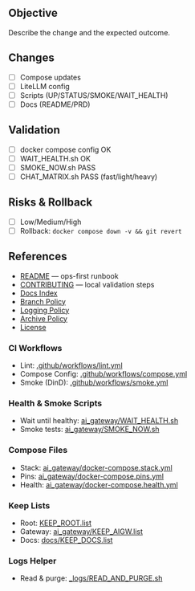 ## Objective
Describe the change and the expected outcome.

## Changes
- [ ] Compose updates
- [ ] LiteLLM config
- [ ] Scripts (UP/STATUS/SMOKE/WAIT_HEALTH)
- [ ] Docs (README/PRD)

## Validation
- [ ] docker compose config OK
- [ ] WAIT_HEALTH.sh OK
- [ ] SMOKE_NOW.sh PASS
- [ ] CHAT_MATRIX.sh PASS (fast/light/heavy)

## Risks & Rollback
- [ ] Low/Medium/High
- [ ] Rollback: `docker compose down -v && git revert`

## References

- [README](../README.md) — ops-first runbook
- [CONTRIBUTING](../CONTRIBUTING.md) — local validation steps
- [Docs Index](../docs/INDEX.md)
- [Branch Policy](../docs/BRANCH_POLICY.md)
- [Logging Policy](../docs/LOGGING_POLICY.md)
- [Archive Policy](../docs/ARCHIVE_POLICY.md)
- [License](../LICENSE)

### CI Workflows

- Lint: [.github/workflows/lint.yml](../.github/workflows/lint.yml)
- Compose Config: [.github/workflows/compose.yml](../.github/workflows/compose.yml)
- Smoke (DinD): [.github/workflows/smoke.yml](../.github/workflows/smoke.yml)

### Health & Smoke Scripts

- Wait until healthy: [ai_gateway/WAIT_HEALTH.sh](../ai_gateway/WAIT_HEALTH.sh)
- Smoke tests: [ai_gateway/SMOKE_NOW.sh](../ai_gateway/SMOKE_NOW.sh)

### Compose Files

- Stack: [ai_gateway/docker-compose.stack.yml](../ai_gateway/docker-compose.stack.yml)
- Pins: [ai_gateway/docker-compose.pins.yml](../ai_gateway/docker-compose.pins.yml)
- Health: [ai_gateway/docker-compose.health.yml](../ai_gateway/docker-compose.health.yml)

### Keep Lists

- Root: [KEEP_ROOT.list](../KEEP_ROOT.list)
- Gateway: [ai_gateway/KEEP_AIGW.list](../ai_gateway/KEEP_AIGW.list)
- Docs: [docs/KEEP_DOCS.list](../docs/KEEP_DOCS.list)

### Logs Helper

- Read & purge: [_logs/READ_AND_PURGE.sh](../_logs/READ_AND_PURGE.sh)
